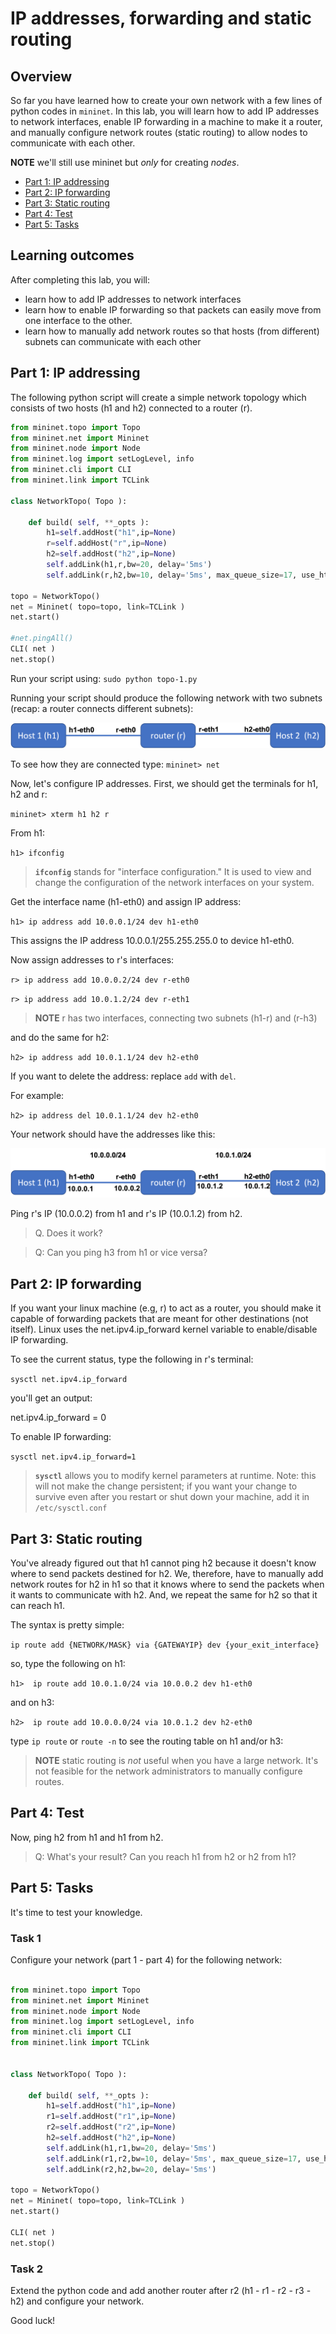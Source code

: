 # IP addresses, forwarding and static routing

## Overview

So far you have learned how to create your own network with a few lines of python codes in `mininet`. In this lab, you will learn how to add IP addresses to network interfaces, enable IP forwarding in a machine to make it a router, and manually configure network routes (static routing) to allow nodes to communicate with each other. 

**NOTE** we'll still use mininet but *only* for creating *nodes*.

* [Part 1: IP addressing](#part-1-ip-addressing)
* [Part 2: IP forwarding](#part-2-ip-forwarding)
* [Part 3: Static routing](#part-3-static-routing)
* [Part 4: Test](#part-4-test)
* [Part 5: Tasks](#part-5-tasks)



## Learning outcomes

After completing this lab, you will:

* learn how to add IP addresses to network interfaces
* learn how to enable IP forwarding so that packets can easily move from one interface to the other. 
* learn how to manually add network routes so that hosts (from different) subnets can communicate with each other


## Part 1: IP addressing

The following python script will create a simple network topology which consists of two hosts (h1 and h2) connected to a router (r).

```python
from mininet.topo import Topo
from mininet.net import Mininet
from mininet.node import Node
from mininet.log import setLogLevel, info
from mininet.cli import CLI
from mininet.link import TCLink

class NetworkTopo( Topo ):

    def build( self, **_opts ):
        h1=self.addHost("h1",ip=None)
        r=self.addHost("r",ip=None)
        h2=self.addHost("h2",ip=None)
        self.addLink(h1,r,bw=20, delay='5ms')
        self.addLink(r,h2,bw=10, delay='5ms', max_queue_size=17, use_htb=True)

topo = NetworkTopo()
net = Mininet( topo=topo, link=TCLink )
net.start()

#net.pingAll()
CLI( net )
net.stop()

```


Run your script using: `sudo python topo-1.py`

Running your script should produce the following network with two subnets (recap: a router connects different subnets):

![A simple network topology](topo-1.png)

To see how they are connected type: `mininet> net`

Now, let's configure IP addresses. First, we should get the terminals for h1, h2 and r:

`mininet> xterm h1 h2 r`

From h1:

`h1> ifconfig`

> **`ifconfig`** stands for "interface configuration." It is used to view and change the configuration of the network interfaces on your system.


Get the interface name (h1-eth0) and assign IP address:

`h1> ip address add 10.0.0.1/24 dev h1-eth0`

This assigns the IP address 10.0.0.1/255.255.255.0 to device h1-eth0.

Now assign addresses to r's interfaces:

`r> ip address add 10.0.0.2/24 dev r-eth0`

`r> ip address add 10.0.1.2/24 dev r-eth1`

> **NOTE** r has two interfaces, connecting two subnets (h1-r) and (r-h3)


and do the same for h2:


`h2> ip address add 10.0.1.1/24 dev h2-eth0`


If you want to delete the address: replace `add` with `del`.

For example:

`h2> ip address del 10.0.1.1/24 dev h2-eth0`

Your network should have the addresses like this:

![A simple network topology with addresses](topo-2.png)


Ping r's IP (10.0.0.2) from h1 and r's IP (10.0.1.2) from h2. 

> Q. Does it work?

> Q: Can you ping h3 from h1 or vice versa? 

## Part 2: IP forwarding

If you want your linux machine (e.g, r) to act as a router, you should make it capable of forwarding packets that are meant for other destinations (not itself). Linux uses the net.ipv4.ip_forward kernel variable to enable/disable IP forwarding.

To see the current status, type the following in r's terminal:

`sysctl net.ipv4.ip_forward`

you'll get an output: 

net.ipv4.ip_forward = 0

To enable IP forwarding:

`sysctl net.ipv4.ip_forward=1`

> **`sysctl`** allows you to modify kernel parameters at runtime. Note: this will not make the change persistent; if you want your change to survive even after you restart or shut down your machine, add it in `/etc/sysctl.conf`


## Part 3: Static routing

You've already figured out that h1 cannot ping h2 because it doesn't know where to send packets destined for h2. We, therefore, have to manually add network routes for h2 in h1 so that it knows where to send the packets when it wants to communicate with h2. And, we repeat the same for h2 so that it can reach h1.

The syntax is pretty simple:

`ip route add {NETWORK/MASK} via {GATEWAYIP} dev {your_exit_interface}`

so, type the following on h1:

`h1>  ip route add 10.0.1.0/24 via 10.0.0.2 dev h1-eth0`

and on h3:

`h2>  ip route add 10.0.0.0/24 via 10.0.1.2 dev h2-eth0`

type `ip route` or `route -n` to see the routing table on h1 and/or h3:


> **NOTE** static routing is *not* useful when you have a large network. It's not feasible for the network administrators to manually configure routes. 

## Part 4: Test

Now, ping h2 from h1 and h1 from h2.

> Q: What's your result? Can you reach h1 from h2 or h2 from h1?


## Part 5: Tasks

It's time to test your knowledge. 

### Task 1

Configure your network (part 1 - part 4) for the following network:

 
```python

from mininet.topo import Topo
from mininet.net import Mininet
from mininet.node import Node
from mininet.log import setLogLevel, info
from mininet.cli import CLI
from mininet.link import TCLink


class NetworkTopo( Topo ):

    def build( self, **_opts ):
        h1=self.addHost("h1",ip=None)
        r1=self.addHost("r1",ip=None)
        r2=self.addHost("r2",ip=None)
        h2=self.addHost("h2",ip=None)
        self.addLink(h1,r1,bw=20, delay='5ms')
        self.addLink(r1,r2,bw=10, delay='5ms', max_queue_size=17, use_htb=True)
        self.addLink(r2,h2,bw=20, delay='5ms')

topo = NetworkTopo()
net = Mininet( topo=topo, link=TCLink )
net.start()

CLI( net )
net.stop()

```


### Task 2

Extend the python code and add another router after r2 (h1 - r1 - r2 - r3 - h2)
and configure your network.


Good luck!